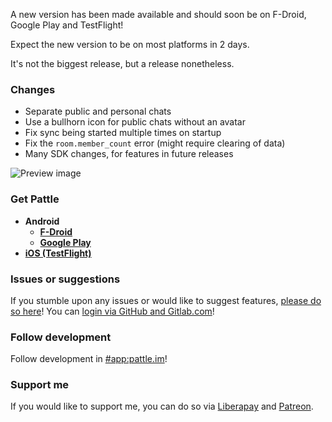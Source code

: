 A new version has been made available and should soon
be on F-Droid, Google Play and TestFlight!

Expect the new version to be on most platforms in 2 days.

It's not the biggest release, but a release nonetheless.

### Changes
- Separate public and personal chats
- Use a bullhorn icon for public chats without an avatar
- Fix sync being started multiple times on startup
- Fix the `room.member_count` error (might require clearing of data)
- Many SDK changes, for features in future releases

![Preview image](https://git.pattle.im/pattle/app/raw/v0.13.0/CHANGELOG/0.13.0.png)

### Get Pattle

- **Android**
    - **[F-Droid](https://f-droid.org/en/packages/im.pattle.app/)**
    - **[Google Play](https://play.google.com/store/apps/details?id=im.pattle.app)**
- **[iOS (TestFlight)](https://testflight.apple.com/join/uTytydST)**

### Issues or suggestions

If you stumble upon any issues or would like to suggest features,
[please do so here](https://git.pattle.im/pattle/app/issues)!
You can [login via GitHub and Gitlab.com](https://git.pattle.im/users/sign_in)!

### Follow development

Follow development in [#app:pattle.im](https://matrix.to/#/#app:pattle.im)!

### Support me

If you would like to support me, you can do so
via [Liberapay](https://liberapay.com/wilko/) and
[Patreon](https://www.patreon.com/pattle_im).